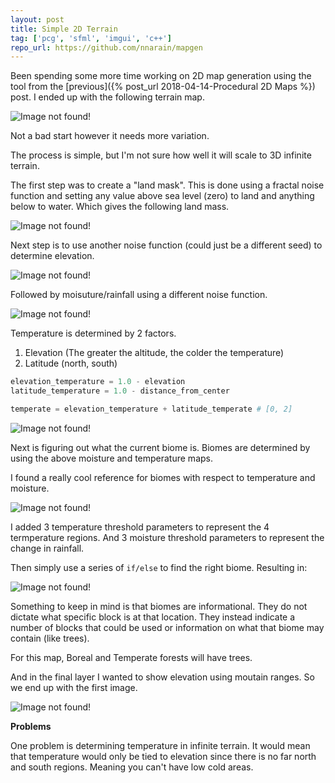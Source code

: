 ```yaml
---
layout: post
title: Simple 2D Terrain
tag: ['pcg', 'sfml', 'imgui', 'c++']
repo_url: https://github.com/nnarain/mapgen
---
```


Been spending some more time working on 2D map generation using the tool from the [previous]({% post_url 2018-04-14-Procedural 2D Maps %}) post. I ended up with the following terrain map.

![Image not found!](/assets/2018/04/22/terrain.png)

Not a bad start however it needs more variation.

The process is simple, but I'm not sure how well it will scale to 3D infinite terrain.

The first step was to create a "land mask". This is done using a fractal noise function and setting any value above sea level (zero) to land and anything below to water. Which gives the following land mass.

![Image not found!](/assets/2018/04/22/land.png)

Next step is to use another noise function (could just be a different seed) to determine elevation.

![Image not found!](/assets/2018/04/22/elevation.png)

Followed by moisuture/rainfall using a different noise function.

![Image not found!](/assets/2018/04/22/moisture.png)

Temperature is determined by 2 factors.

1. Elevation (The greater the altitude, the colder the temperature)
2. Latitude (north, south)

```python
elevation_temperature = 1.0 - elevation
latitude_temperature = 1.0 - distance_from_center

temperate = elevation_temperature + latitude_temperate # [0, 2]
```

![Image not found!](/assets/2018/04/22/temperature.png)

Next is figuring out what the current biome is. Biomes are determined by using the above moisture and temperature maps.

I found a really cool reference for biomes with respect to temperature and moisture.

![Image not found!](/assets/2018/04/22/biomes_ref.jpg)

I added 3 temperature threshold parameters to represent the 4 termperature regions. And 3 moisture threshold parameters to represent the change in rainfall.

Then simply use a series of `if/else` to find the right biome. Resulting in:

![Image not found!](/assets/2018/04/22/biomes.png)

Something to keep in mind is that biomes are informational. They do not dictate what specific block is at that location. They instead indicate a number of blocks that could be used or information on what that biome may contain (like trees).

For this map, Boreal and Temperate forests will have trees.

And in the final layer I wanted to show elevation using moutain ranges. So we end up with the first image.

![Image not found!](/assets/2018/04/22/terrain.png)

**Problems**

One problem is determining temperature in infinite terrain. It would mean that temperature would only be tied to elevation since there is no far north and south regions. Meaning you can't have low cold areas.

